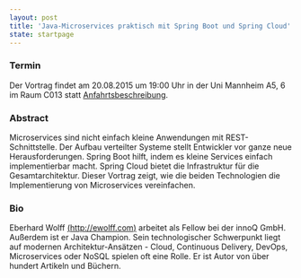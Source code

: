 ```yaml
---
layout: post
title: 'Java-Microservices praktisch mit Spring Boot und Spring Cloud'
state: startpage
---
```


### Termin

Der Vortrag findet am 20.08.2015 um 19:00 Uhr in der Uni Mannheim A5, 6 im Raum C013 statt [Anfahrtsbeschreibung](/getting-there).

### Abstract

Microservices sind nicht einfach kleine Anwendungen mit REST-Schnittstelle. Der Aufbau verteilter Systeme stellt Entwickler vor ganze neue Herausforderungen. Spring Boot hilft, indem es kleine Services einfach implementierbar macht. Spring Cloud bietet die Infrastruktur für die Gesamtarchitektur. Dieser Vortrag zeigt, wie die beiden Technologien die Implementierung von Microservices vereinfachen.

### Bio

Eberhard Wolff [(http://ewolff.com)](http://ewolff.com) arbeitet als Fellow bei der innoQ GmbH. Außerdem ist er Java Champion. Sein technologischer Schwerpunkt liegt auf modernen Architektur-Ansätzen - Cloud, Continuous Delivery, DevOps, Microservices oder NoSQL spielen oft eine Rolle. Er ist Autor von über hundert Artikeln und Büchern.
